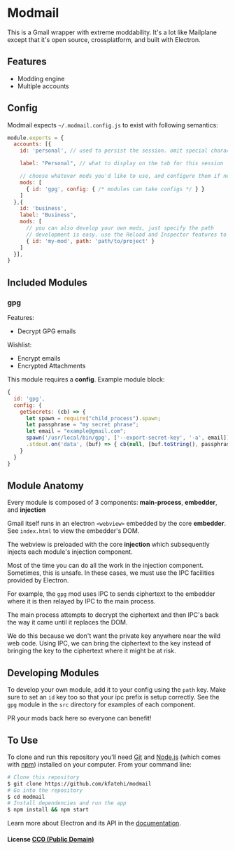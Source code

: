 # Modmail

This is a Gmail wrapper with extreme moddability. It's a lot like Mailplane except that it's open source, crossplatform, and built with Electron.

## Features

* Modding engine
* Multiple accounts

## Config

Modmail expects `~/.modmail.config.js` to exist with following semantics:

```js
module.exports = {
  accounts: [{
    id: 'personal', // used to persist the session. omit special characters/spaces

    label: "Personal", // what to display on the tab for this session

    // choose whatever mods you'd like to use, and configure them if necessary
    mods: [
      { id: 'gpg', config: { /* modules can take configs */ } }
    ]
  },{
    id: 'business',
    label: "Business",
    mods: [
      // you can also develop your own mods, just specify the path
      // development is easy. use the Reload and Inspector features to build mods quickly
      { id: 'my-mod', path: 'path/to/project' }
    ]
  }],
}
```

## Included Modules

### gpg

Features:
* Decrypt GPG emails

Wishlist:
* Encrypt emails
* Encrypted Attachments

This module requires a **config**. Example module block:

```js
{
  id: 'gpg',
  config: {
    getSecrets: (cb) => {
      let spawn = require("child_process").spawn;
      let passphrase = "my secret phrase";
      let email = "example@gmail.com";
      spawn('/usr/local/bin/gpg', ['--export-secret-key', '-a', email])
      .stdout.on('data', (buf) => { cb(null, [buf.toString(), passphrase]) });
    }
  }
}
```

## Module Anatomy

Every module is composed of 3 components: **main-process**, **embedder**, and **injection**

Gmail itself runs in an electron `<webview>` embedded by the core **embedder**. See `index.html` to view the embedder's DOM.

The webview is preloaded with the core **injection** which subsequently injects each module's injection component.

Most of the time you can do all the work in the injection component. Sometimes, this is unsafe. In these cases, we must use the IPC facilities provided by Electron.

For example, the `gpg` mod uses IPC to sends ciphertext to the embedder where it is then relayed by IPC to the main process.

The main process attempts to decrypt the ciphertext and then IPC's back the way it came until it replaces the DOM.

We do this because we don't want the private key anywhere near the wild web code. Using IPC, we can bring the ciphertext to the key instead of bringing the key to the ciphertext where it might be at risk.

## Developing Modules

To develop your own module, add it to your config using the `path` key. Make sure to set an `id` key too so that your ipc prefix is setup correctly. See the `gpg` module in the `src` directory for examples of each component.

PR your mods back here so everyone can benefit!

## To Use

To clone and run this repository you'll need [Git](https://git-scm.com) and [Node.js](https://nodejs.org/en/download/) (which comes with [npm](http://npmjs.com)) installed on your computer. From your command line:

```bash
# Clone this repository
$ git clone https://github.com/kfatehi/modmail
# Go into the repository
$ cd modmail
# Install dependencies and run the app
$ npm install && npm start
```

Learn more about Electron and its API in the [documentation](http://electron.atom.io/docs/latest).

#### License [CC0 (Public Domain)](LICENSE.md)
